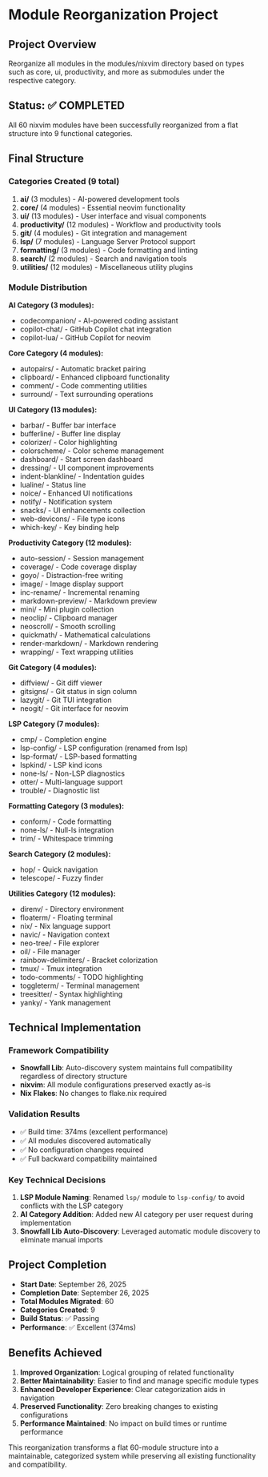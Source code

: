 # Module Reorganization Project

## Project Overview
Reorganize all modules in the modules/nixvim directory based on types such as core, ui, productivity, and more as submodules under the respective category.

## Status: ✅ COMPLETED

All 60 nixvim modules have been successfully reorganized from a flat structure into 9 functional categories.

## Final Structure

### Categories Created (9 total)
1. **ai/** (3 modules) - AI-powered development tools
2. **core/** (4 modules) - Essential neovim functionality
3. **ui/** (13 modules) - User interface and visual components
4. **productivity/** (12 modules) - Workflow and productivity tools
5. **git/** (4 modules) - Git integration and management
6. **lsp/** (7 modules) - Language Server Protocol support
7. **formatting/** (3 modules) - Code formatting and linting
8. **search/** (2 modules) - Search and navigation tools
9. **utilities/** (12 modules) - Miscellaneous utility plugins

### Module Distribution

**AI Category (3 modules):**
- codecompanion/ - AI-powered coding assistant
- copilot-chat/ - GitHub Copilot chat integration
- copilot-lua/ - GitHub Copilot for neovim

**Core Category (4 modules):**
- autopairs/ - Automatic bracket pairing
- clipboard/ - Enhanced clipboard functionality
- comment/ - Code commenting utilities
- surround/ - Text surrounding operations

**UI Category (13 modules):**
- barbar/ - Buffer bar interface
- bufferline/ - Buffer line display
- colorizer/ - Color highlighting
- colorscheme/ - Color scheme management
- dashboard/ - Start screen dashboard
- dressing/ - UI component improvements
- indent-blankline/ - Indentation guides
- lualine/ - Status line
- noice/ - Enhanced UI notifications
- notify/ - Notification system
- snacks/ - UI enhancements collection
- web-devicons/ - File type icons
- which-key/ - Key binding help

**Productivity Category (12 modules):**
- auto-session/ - Session management
- coverage/ - Code coverage display
- goyo/ - Distraction-free writing
- image/ - Image display support
- inc-rename/ - Incremental renaming
- markdown-preview/ - Markdown preview
- mini/ - Mini plugin collection
- neoclip/ - Clipboard manager
- neoscroll/ - Smooth scrolling
- quickmath/ - Mathematical calculations
- render-markdown/ - Markdown rendering
- wrapping/ - Text wrapping utilities

**Git Category (4 modules):**
- diffview/ - Git diff viewer
- gitsigns/ - Git status in sign column
- lazygit/ - Git TUI integration
- neogit/ - Git interface for neovim

**LSP Category (7 modules):**
- cmp/ - Completion engine
- lsp-config/ - LSP configuration (renamed from lsp)
- lsp-format/ - LSP-based formatting
- lspkind/ - LSP kind icons
- none-ls/ - Non-LSP diagnostics
- otter/ - Multi-language support
- trouble/ - Diagnostic list

**Formatting Category (3 modules):**
- conform/ - Code formatting
- none-ls/ - Null-ls integration
- trim/ - Whitespace trimming

**Search Category (2 modules):**
- hop/ - Quick navigation
- telescope/ - Fuzzy finder

**Utilities Category (12 modules):**
- direnv/ - Directory environment
- floaterm/ - Floating terminal
- nix/ - Nix language support
- navic/ - Navigation context
- neo-tree/ - File explorer
- oil/ - File manager
- rainbow-delimiters/ - Bracket colorization
- tmux/ - Tmux integration
- todo-comments/ - TODO highlighting
- toggleterm/ - Terminal management
- treesitter/ - Syntax highlighting
- yanky/ - Yank management

## Technical Implementation

### Framework Compatibility
- **Snowfall Lib**: Auto-discovery system maintains full compatibility regardless of directory structure
- **nixvim**: All module configurations preserved exactly as-is
- **Nix Flakes**: No changes to flake.nix required

### Validation Results
- ✅ Build time: 374ms (excellent performance)
- ✅ All modules discovered automatically
- ✅ No configuration changes required
- ✅ Full backward compatibility maintained

### Key Technical Decisions
1. **LSP Module Naming**: Renamed `lsp/` module to `lsp-config/` to avoid conflicts with the LSP category
2. **AI Category Addition**: Added new AI category per user request during implementation
3. **Snowfall Lib Auto-Discovery**: Leveraged automatic module discovery to eliminate manual imports

## Project Completion
- **Start Date**: September 26, 2025
- **Completion Date**: September 26, 2025
- **Total Modules Migrated**: 60
- **Categories Created**: 9
- **Build Status**: ✅ Passing
- **Performance**: ✅ Excellent (374ms)

## Benefits Achieved
1. **Improved Organization**: Logical grouping of related functionality
2. **Better Maintainability**: Easier to find and manage specific module types
3. **Enhanced Developer Experience**: Clear categorization aids in navigation
4. **Preserved Functionality**: Zero breaking changes to existing configurations
5. **Performance Maintained**: No impact on build times or runtime performance

This reorganization transforms a flat 60-module structure into a maintainable, categorized system while preserving all existing functionality and compatibility.